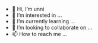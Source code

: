 - 👋 Hi, I’m unni
- 👀 I’m interested in ...
- 🌱 I’m currently learning ...
- 💞️ I’m looking to collaborate on ...
- 📫 How to reach me ...

<!---
2005unni/2005unni is a ✨ special ✨ repository because its `README.md` (this file) appears on your GitHub profile.
You can click the Preview link to take a look at your changes.
--->
